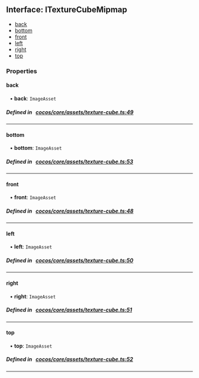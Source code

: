 ## Interface: ITextureCubeMipmap

- [back](#back)
- [bottom](#bottom)
- [front](#front)
- [left](#left)
- [right](#right)
- [top](#top)

### Properties

#### back

<div style="margin-left: 10px;">


• **back**: ``ImageAsset``

</div>

##### Defined in &nbsp;   [cocos/core/assets/texture-cube.ts:49](https://github.com/cocos-creator/engine/blob/c7bf6b8a9/cocos/core/assets/texture-cube.ts#L49)&nbsp;
___
#### bottom

<div style="margin-left: 10px;">


• **bottom**: ``ImageAsset``

</div>

##### Defined in &nbsp;   [cocos/core/assets/texture-cube.ts:53](https://github.com/cocos-creator/engine/blob/c7bf6b8a9/cocos/core/assets/texture-cube.ts#L53)&nbsp;
___
#### front

<div style="margin-left: 10px;">


• **front**: ``ImageAsset``

</div>

##### Defined in &nbsp;   [cocos/core/assets/texture-cube.ts:48](https://github.com/cocos-creator/engine/blob/c7bf6b8a9/cocos/core/assets/texture-cube.ts#L48)&nbsp;
___
#### left

<div style="margin-left: 10px;">


• **left**: ``ImageAsset``

</div>

##### Defined in &nbsp;   [cocos/core/assets/texture-cube.ts:50](https://github.com/cocos-creator/engine/blob/c7bf6b8a9/cocos/core/assets/texture-cube.ts#L50)&nbsp;
___
#### right

<div style="margin-left: 10px;">


• **right**: ``ImageAsset``

</div>

##### Defined in &nbsp;   [cocos/core/assets/texture-cube.ts:51](https://github.com/cocos-creator/engine/blob/c7bf6b8a9/cocos/core/assets/texture-cube.ts#L51)&nbsp;
___
#### top

<div style="margin-left: 10px;">


• **top**: ``ImageAsset``

</div>

##### Defined in &nbsp;   [cocos/core/assets/texture-cube.ts:52](https://github.com/cocos-creator/engine/blob/c7bf6b8a9/cocos/core/assets/texture-cube.ts#L52)&nbsp;
___
